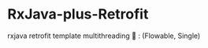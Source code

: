 # RxJava-plus-Retrofit

rxjava retrofit template 
multithreading :twisted_rightwards_arrows:  : 
(Flowable, Single)
